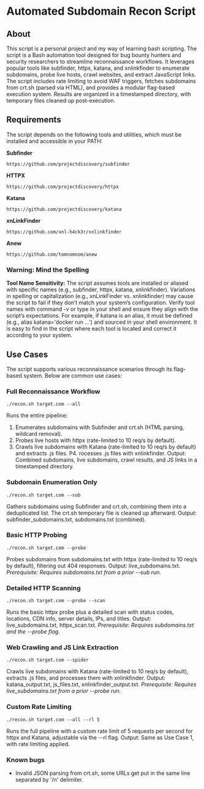 # Automated Subdomain Recon Script
## About
This script is a personal project and my way of learning bash scripting.
The script is a Bash automation tool designed for bug bounty hunters and security researchers to streamline reconnaissance workflows. It leverages popular tools like subfinder, httpx, katana, and xnlinkfinder to enumerate subdomains, probe live hosts, crawl websites, and extract JavaScript links. The script includes rate limiting to avoid WAF triggers, fetches subdomains from crt.sh (parsed via HTML), and provides a modular flag-based execution system. Results are organized in a timestamped directory, with temporary files cleaned up post-execution.

## Requirements
The script depends on the following tools and utilities, which must be installed and accessible in your PATH:

**Subfinder**
```
https://github.com/projectdiscovery/subfinder
```
**HTTPX**
```
https://github.com/projectdiscovery/httpx
```
**Katana**
```
https://github.com/projectdiscovery/katana
```
**xnLinkFinder**
```
https://github.com/xnl-h4ck3r/xnlinkfinder
```
**Anew**
```
https://github.com/tomnomnom/anew
```
### Warning: Mind the Spelling
**Tool Name Sensitivity:** 
The script assumes tools are installed or aliased with specific names (e.g., subfinder, httpx, katana, xnlinkfinder). Variations in spelling or capitalization (e.g., xnLinkFinder vs. xnlinkfinder) may cause the script to fail if they don’t match your system’s configuration. Verify tool names with command -v <tool> or type <tool> in your shell and ensure they align with the script’s expectations. For example, if katana is an alias, it must be defined (e.g., alias katana='docker run ...') and sourced in your shell environment. It is easy to find in the script where each tool is located and correct it according to your system.

## Use Cases
The script supports various reconnaissance scenarios through its flag-based system.
Below are common use cases:

### Full Reconnaissance Workflow
```
./recon.sh target.com --all
```
Runs the entire pipeline:
1. Enumerates subdomains with Subfinder and crt.sh (HTML parsing, wildcard removal).
2. Probes live hosts with httpx (rate-limited to 10 req/s by default).
3. Crawls live subdomains with Katana (rate-limited to 10 req/s by default) and extracts .js files.
P4. rocesses .js files with xnlinkfinder.
Output: Combined subdomains, live subdomains, crawl results, and JS links in a timestamped directory.

### Subdomain Enumeration Only
```
./recon.sh target.com --sub
```
Gathers subdomains using Subfinder and crt.sh, combining them into a deduplicated list. The crt.sh temporary file is cleaned up afterward.
Output: subfinder_subdomains.txt, subdomains.txt (combined).

### Basic HTTP Probing
```
./recon.sh target.com --probe
```
Probes subdomains from subdomains.txt with httpx (rate-limited to 10 req/s by default), filtering out 404 responses.
Output: live_subdomains.txt.
*Prerequisite: Requires subdomains.txt from a prior --sub run.*

### Detailed HTTP Scanning
```
./recon.sh target.com --probe --scan
```
Runs the basic httpx probe plus a detailed scan with status codes, locations, CDN info, server details, IPs, and titles.
Output: live_subdomains.txt, httpx_scan.txt.
*Prerequisite: Requires subdomains.txt and the --probe flag.*

### Web Crawling and JS Link Extraction
```
./recon.sh target.com --spider
```
Crawls live subdomains with Katana (rate-limited to 10 req/s by default), extracts .js files, and processes them with xnlinkfinder.
Output: katana_output.txt, js_files.txt, xnlinkfinder_output.txt.
*Prerequisite: Requires live_subdomains.txt from a prior --probe run.*

### Custom Rate Limiting
```
./recon.sh target.com --all --rl 5
```
Runs the full pipeline with a custom rate limit of 5 requests per second for httpx and Katana, adjustable via the --rl flag.
Output: Same as Use Case 1, with rate limiting applied.

### Known bugs
- Invalid JSON parsing from crt.sh, some URLs get put in the same line separated by '/n' delimiter.
